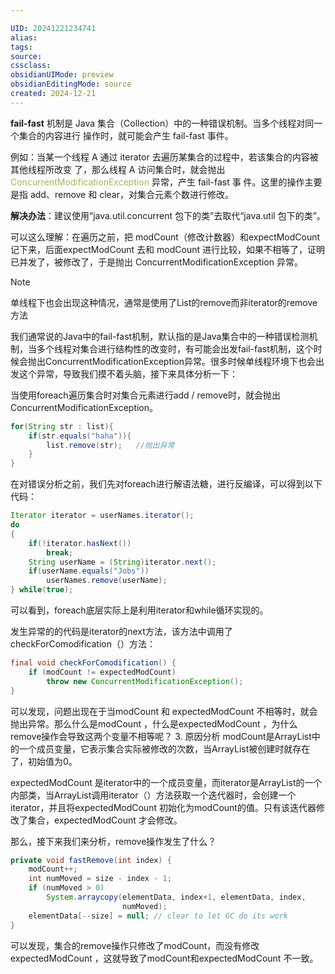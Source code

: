 ```yaml
---

UID: 20241221234741 
alias: 
tags: 
source: 
cssclass: 
obsidianUIMode: preview
obsidianEditingMode: source
created: 2024-12-21
---
```


**fail-fast** 机制是 Java 集合（Collection）中的一种错误机制。当多个线程对同一个集合的内容进行
操作时，就可能会产生 fail-fast 事件。

例如：当某一个线程 A 通过 iterator 去遍历某集合的过程中，若该集合的内容被其他线程所改变
了，那么线程 A 访问集合时，就会抛出<font color="#9bbb59">ConcurrentModificationException</font> 异常，产生 fail-fast 事
件。这里的操作主要是指 add、remove 和 clear，对集合元素个数进行修改。

**解决办法**：建议使用“java.util.concurrent 包下的类”去取代“java.util 包下的类”。

可以这么理解：在遍历之前，把 modCount（修改计数器）和expectModCount记下来，后面expectModCount 去和 modCount 进行比较，如果不相等了，证明已并发了，被修改了，于是抛出
ConcurrentModificationException 异常。


> [!note] 
> 单线程下也会出现这种情况，通常是使用了List的remove而非iterator的remove方法

我们通常说的Java中的fail-fast机制，默认指的是Java集合中的一种错误检测机制，当多个线程对集合进行结构性的改变时，有可能会出发fail-fast机制，这个时候会抛出ConcurrentModificationException异常。很多时候单线程环境下也会出发这个异常，导致我们摸不着头脑，接下来具体分析一下：

当使用foreach遍历集合时对集合元素进行add / remove时，就会抛出ConcurrentModificationException。
```java
for(String str : list){
    if(str.equals("haha")){
        list.remove(str);   //抛出异常
    }
}
```
在对错误分析之前，我们先对foreach进行解语法糖，进行反编译，可以得到以下代码：
```java
Iterator iterator = userNames.iterator();
do
{
    if(!iterator.hasNext())
        break;
    String userName = (String)iterator.next();
    if(userName.equals("Jobs"))
        userNames.remove(userName);
} while(true);
```
可以看到，foreach底层实际上是利用iterator和while循环实现的。

发生异常的的代码是iterator的next方法，该方法中调用了checkForComodification（）方法：

```java
final void checkForComodification() {
    if (modCount != expectedModCount)
        throw new ConcurrentModificationException();
}
```

可以发现，问题出现在于当modCount 和 expectedModCount 不相等时，就会抛出异常。那么什么是modCount ，什么是expectedModCount ，为什么remove操作会导致这两个变量不相等呢？
3. 原因分析
modCount是ArrayList中的一个成员变量，它表示集合实际被修改的次数，当ArrayList被创建时就存在了，初始值为0。

expectedModCount 是iterator中的一个成员变量，而iterator是ArrayList的一个内部类，当ArrayList调用iterator（）方法获取一个迭代器时，会创建一个iterator，并且将expectedModCount 初始化为modCount的值。只有该迭代器修改了集合，expectedModCount 才会修改。

那么，接下来我们来分析，remove操作发生了什么？
```java
private void fastRemove(int index) {
    modCount++;
    int numMoved = size - index - 1;
    if (numMoved > 0)
        System.arraycopy(elementData, index+1, elementData, index,
                         numMoved);
    elementData[--size] = null; // clear to let GC do its work
}
```

可以发现，集合的remove操作只修改了modCount，而没有修改expectedModCount ，这就导致了modCount和expectedModCount 不一致。



